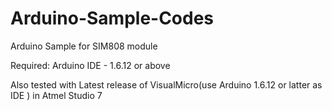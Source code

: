 Arduino-Sample-Codes
====================

Arduino Sample for SIM808 module

Required: Arduino IDE - 1.6.12 or above

Also tested with Latest release of VisualMicro(use Arduino 1.6.12 or latter as IDE ) in Atmel Studio 7